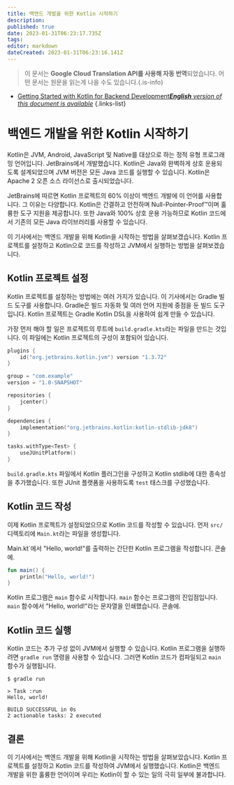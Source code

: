 ```yaml
---
title: 백엔드 개발을 위한 Kotlin 시작하기
description: 
published: true
date: 2023-01-31T06:23:17.735Z
tags: 
editor: markdown
dateCreated: 2023-01-31T06:23:16.141Z
---
```


> 이 문서는 **Google Cloud Translation API를 사용해 자동 번역**되었습니다.
어떤 문서는 원문을 읽는게 나을 수도 있습니다.{.is-info}
- [Getting Started with Kotlin for Backend Development***English** version of this document is available*](/en/Knowledge-base/Backend/getting-started-with-kotlin-for-backend-development)
{.links-list}


# 백엔드 개발을 위한 Kotlin 시작하기

Kotlin은 JVM, Android, JavaScript 및 Native를 대상으로 하는 정적 유형 프로그래밍 언어입니다. JetBrains에서 개발했습니다. Kotlin은 Java와 완벽하게 상호 운용되도록 설계되었으며 JVM 버전은 모든 Java 코드를 실행할 수 있습니다. Kotlin은 Apache 2 오픈 소스 라이선스로 출시되었습니다.

JetBrains에 따르면 Kotlin 프로젝트의 60% 이상이 백엔드 개발에 이 언어를 사용합니다. 그 이유는 다양합니다. Kotlin은 간결하고 안전하며 Null-Pointer-Proof™이며 훌륭한 도구 지원을 제공합니다. 또한 Java와 100% 상호 운용 가능하므로 Kotlin 코드에서 기존의 모든 Java 라이브러리를 사용할 수 있습니다.

이 기사에서는 백엔드 개발을 위해 Kotlin을 시작하는 방법을 살펴보겠습니다. Kotlin 프로젝트를 설정하고 Kotlin으로 코드를 작성하고 JVM에서 실행하는 방법을 살펴보겠습니다.

## Kotlin 프로젝트 설정

Kotlin 프로젝트를 설정하는 방법에는 여러 가지가 있습니다. 이 기사에서는 Gradle 빌드 도구를 사용합니다. Gradle은 빌드 자동화 및 여러 언어 지원에 중점을 둔 빌드 도구입니다. Kotlin 프로젝트는 Gradle Kotlin DSL을 사용하여 쉽게 만들 수 있습니다.

가장 먼저 해야 할 일은 프로젝트의 루트에 `build.gradle.kts`라는 파일을 만드는 것입니다. 이 파일에는 Kotlin 프로젝트의 구성이 포함되어 있습니다.

```kotlin
plugins {
    id("org.jetbrains.kotlin.jvm") version "1.3.72"
}

group = "com.example"
version = "1.0-SNAPSHOT"

repositories {
    jcenter()
}

dependencies {
    implementation("org.jetbrains.kotlin:kotlin-stdlib-jdk8")
}

tasks.withType<Test> {
    useJUnitPlatform()
}
```

`build.gradle.kts` 파일에서 Kotlin 플러그인을 구성하고 Kotlin stdlib에 대한 종속성을 추가했습니다. 또한 JUnit 플랫폼을 사용하도록 `test` 태스크를 구성했습니다.

## Kotlin 코드 작성

이제 Kotlin 프로젝트가 설정되었으므로 Kotlin 코드를 작성할 수 있습니다. 먼저 `src/` 디렉토리에 `Main.kt`라는 파일을 생성합니다.

Main.kt`에서 "Hello, world!"를 출력하는 간단한 Kotlin 프로그램을 작성합니다. 콘솔에.

```kotlin
fun main() {
    println("Hello, world!")
}
```

Kotlin 프로그램은 `main` 함수로 시작합니다. `main` 함수는 프로그램의 진입점입니다. `main` 함수에서 "Hello, world!"라는 문자열을 인쇄했습니다. 콘솔에.

## Kotlin 코드 실행

Kotlin 코드는 추가 구성 없이 JVM에서 실행할 수 있습니다. Kotlin 프로그램을 실행하려면 `gradle run` 명령을 사용할 수 있습니다. 그러면 Kotlin 코드가 컴파일되고 `main` 함수가 실행됩니다.

```
$ gradle run

> Task :run
Hello, world!

BUILD SUCCESSFUL in 0s
2 actionable tasks: 2 executed
```

## 결론

이 기사에서는 백엔드 개발을 위해 Kotlin을 시작하는 방법을 살펴보았습니다. Kotlin 프로젝트를 설정하고 Kotlin 코드를 작성하여 JVM에서 실행했습니다. Kotlin은 백엔드 개발을 위한 훌륭한 언어이며 우리는 Kotlin이 할 수 있는 일의 극히 일부에 불과합니다.